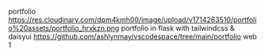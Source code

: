 portfolio
https://res.cloudinary.com/dpm4kmh00/image/upload/v1714263510/portfolio%20assets/portfolio_hrxkzn.png
portfolio in flask with tailwindcss & daisyui
https://github.com/ashlynmay/vscodespace/tree/main/portfolio
web
1